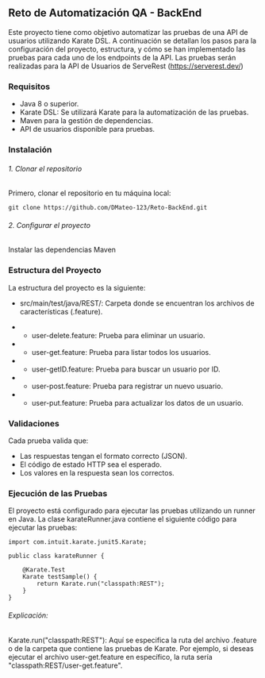 ## Reto de Automatización QA - BackEnd

Este proyecto tiene como objetivo automatizar las pruebas de una API de usuarios utilizando Karate DSL. A continuación se detallan los pasos para la configuración del proyecto, estructura, y cómo se han implementado las pruebas para cada uno de los endpoints de la API. Las pruebas serán realizadas para la API de Usuarios de ServeRest (https://serverest.dev/)

### Requisitos
- Java 8 o superior.
- Karate DSL: Se utilizará Karate para la automatización de las pruebas.
- Maven para la gestión de dependencias.
- API de usuarios disponible para pruebas.

### Instalación
###### 1. Clonar el repositorio
Primero, clonar el repositorio en tu máquina local:

`git clone https://github.com/DMateo-123/Reto-BackEnd.git `

###### 2. Configurar el proyecto
Instalar las dependencias Maven

### Estructura del Proyecto
La estructura del proyecto es la siguiente:

- src/main/test/java/REST/: Carpeta donde se encuentran los archivos de características (.feature).

- - user-delete.feature: Prueba para eliminar un usuario.

- - user-get.feature: Prueba para listar todos los usuarios.

- - user-getID.feature: Prueba para buscar un usuario por ID.

- - user-post.feature: Prueba para registrar un nuevo usuario.

- - user-put.feature: Prueba para actualizar los datos de un usuario.

### Validaciones

Cada prueba valida que:

- Las respuestas tengan el formato correcto (JSON).
- El código de estado HTTP sea el esperado.
- Los valores en la respuesta sean los correctos.

### Ejecución de las Pruebas
El proyecto está configurado para ejecutar las pruebas utilizando un runner en Java. La clase karateRunner.java contiene el siguiente código para ejecutar las pruebas:



    import com.intuit.karate.junit5.Karate;
    
    public class karateRunner {
    
        @Karate.Test
        Karate testSample() {
            return Karate.run("classpath:REST");
        }
    }

###### Explicación:
Karate.run("classpath:REST"): Aquí se especifica la ruta del archivo .feature o de la carpeta que contiene las pruebas de Karate. Por ejemplo, si deseas ejecutar el archivo user-get.feature en específico, la ruta sería "classpath:REST/user-get.feature".